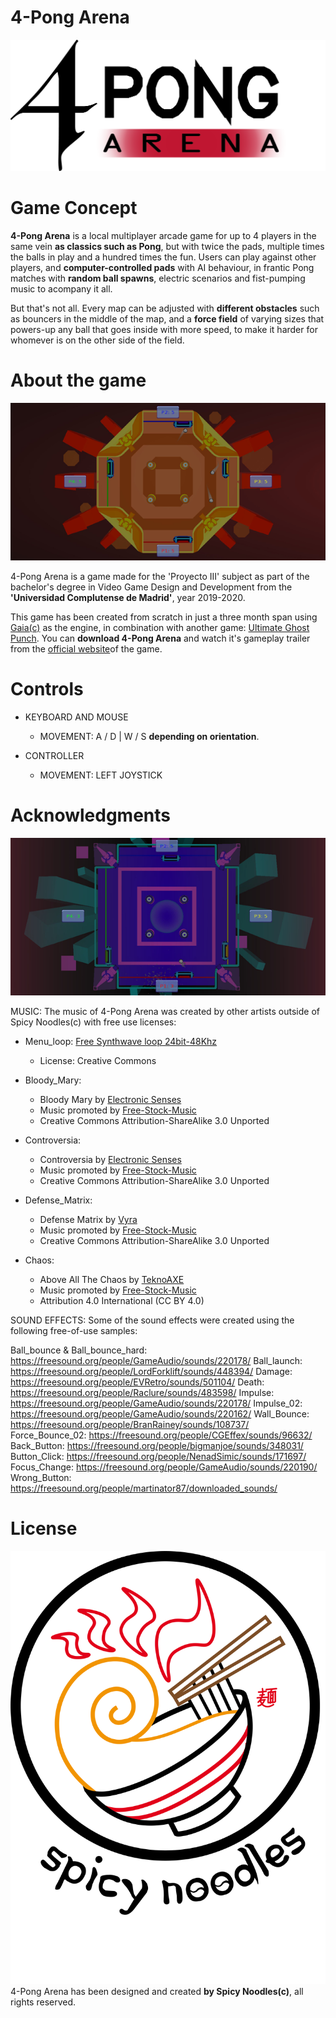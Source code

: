 # 4-Pong Arena
![4Pong Logo](Other/logo.png)

# Game Concept
**4-Pong Arena** is a local multiplayer arcade game for up to 4 players in the same vein **as classics such as Pong**, but with twice the pads, multiple times the balls in play and a hundred times the fun. Users can play against other players, and **computer-controlled pads** with AI behaviour, in frantic Pong matches with **random ball spawns**, electric scenarios and fist-pumping music to acompany it all.

But that's not all. Every map can be adjusted with **different obstacles** such as bouncers in the middle of the map, and a **force field** of varying sizes that powers-up any ball that goes inside with more speed, to make it harder for whomever is on the other side of the field.

# About the game

![4Pong screenshot1](Other/screenshot01.png)

4-Pong Arena is a game made for the 'Proyecto III' subject as part of the bachelor's degree in Video Game Design and Development from the **'Universidad Complutense de Madrid'**, year 2019-2020.

This game has been created from scratch in just a three month span using [Gaia(c)](https://spicy-noodles-studio.github.io/Gaia/) as the engine, in combination with another game: [Ultimate Ghost Punch](https://spicy-noodles-studio.github.io/Ultimate-Ghost-Punch/). You can **download 4-Pong Arena** and watch it's gameplay trailer from the [official website](https://spicy-noodles-studio.github.io/4-Pong-Arena/)of the game.


# Controls

- KEYBOARD AND MOUSE
	- MOVEMENT: A / D | W / S **depending on orientation**.

- CONTROLLER
	- MOVEMENT: LEFT JOYSTICK
	
# Acknowledgments

![4Pong screenshot2](Other/screenshot02.png)

MUSIC:
The music of 4-Pong Arena was created by other artists outside of Spicy Noodles(c) with free use licenses: 

- Menu_loop: [Free Synthwave loop 24bit-48Khz](https://www.youtube.com/watch?v=CqB0xx-MSdM)
	- License: Creative Commons 

	

- Bloody_Mary:
	- Bloody Mary by [Electronic Senses](https://soundcloud.com/electronicsenses)
	- Music promoted by [Free-Stock-Music](https://www.free-stock-music.com)
	- Creative Commons Attribution-ShareAlike 3.0 Unported

- Controversia: 
	- Controversia by [Electronic Senses](https://soundcloud.com/electronicsenses)
	- Music promoted by [Free-Stock-Music](https://www.free-stock-music.com)
	- Creative Commons Attribution-ShareAlike 3.0 Unported

- Defense_Matrix:
	- Defense Matrix by [Vyra](https://soundcloud.com/vyramusic)
	- Music promoted by [Free-Stock-Music](https://www.free-stock-music.com)
	- Creative Commons Attribution-ShareAlike 3.0 Unported

- Chaos:
	- Above All The Chaos by [TeknoAXE](http://teknoaxe.com)
	- Music promoted by [Free-Stock-Music](https://www.free-stock-music.com)
	- Attribution 4.0 International (CC BY 4.0)

SOUND EFFECTS:
Some of the sound effects were created using the following free-of-use samples:

Ball_bounce & Ball_bounce_hard: https://freesound.org/people/GameAudio/sounds/220178/
Ball_launch: https://freesound.org/people/LordForklift/sounds/448394/
Damage: https://freesound.org/people/EVRetro/sounds/501104/
Death: https://freesound.org/people/Raclure/sounds/483598/
Impulse: https://freesound.org/people/GameAudio/sounds/220178/
Impulse_02: https://freesound.org/people/GameAudio/sounds/220162/
Wall_Bounce: https://freesound.org/people/BranRainey/sounds/108737/
Force_Bounce_02: https://freesound.org/people/CGEffex/sounds/96632/
Back_Button: https://freesound.org/people/bigmanjoe/sounds/348031/
Button_Click: https://freesound.org/people/NenadSimic/sounds/171697/
Focus_Change: https://freesound.org/people/GameAudio/sounds/220190/
Wrong_Button: https://freesound.org/people/martinator87/downloaded_sounds/

# License
![4Pong Logo](Other/spicyNoodlesLogoWithText.png)
4-Pong Arena has been designed and created **by Spicy Noodles(c)**, all rights reserved.